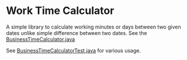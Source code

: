 # Work Time Calculator

A simple library to calculate working minutes or days between two given dates unlike simple difference between two 
dates. See the [BusinessTimeCalculator.java](https://bitbucket.org/causecode/work-time-calculator/src/f5562b0a6fb7492228d1406f6a5ec0d6a4cd61b2/src/main/java/com/cc/BusinessTimeCalculator.java?at=master)

See [BusinessTimeCalculatorTest.java](https://bitbucket.org/causecode/work-time-calculator/src/dab4b7b676d3b9450a6f16a067d22100361ca0a2/src/test/java/com/cc/BusinessTimeCalculatorTest.java)
for various usage.